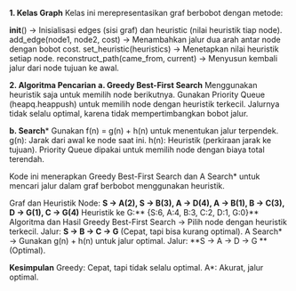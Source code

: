 **1. Kelas Graph**
Kelas ini merepresentasikan graf berbobot dengan metode:

__init__() → Inisialisasi edges (sisi graf) dan heuristic (nilai heuristik tiap node).
add_edge(node1, node2, cost) → Menambahkan jalur dua arah antar node dengan bobot cost.
set_heuristic(heuristics) → Menetapkan nilai heuristik setiap node.
reconstruct_path(came_from, current) → Menyusun kembali jalur dari node tujuan ke awal.

**2. Algoritma Pencarian**
**a. Greedy Best-First Search**
Menggunakan heuristik saja untuk memilih node berikutnya.
Gunakan Priority Queue (heapq.heappush) untuk memilih node dengan heuristik terkecil.
Jalurnya tidak selalu optimal, karena tidak mempertimbangkan bobot jalur.

**b. Search***
Gunakan f(n) = g(n) + h(n) untuk menentukan jalur terpendek.
g(n): Jarak dari awal ke node saat ini.
h(n): Heuristik (perkiraan jarak ke tujuan).
Priority Queue dipakai untuk memilih node dengan biaya total terendah.

Kode ini menerapkan Greedy Best-First Search dan A Search* untuk mencari jalur dalam graf berbobot menggunakan heuristik.

Graf dan Heuristik
Node: **S → A(2), S → B(3), A → D(4), A → B(1), B → C(3), D → G(1), C → G(4)**
Heuristik ke G:** {S:6, A:4, B:3, C:2, D:1, G:0}**
Algoritma dan Hasil
Greedy Best-First Search → Pilih node dengan heuristik terkecil.
Jalur: **S → B → C → G** (Cepat, tapi bisa kurang optimal).
A Search* → Gunakan g(n) + h(n) untuk jalur optimal.
Jalur: **S → A → D → G **(Optimal).

**Kesimpulan**
Greedy: Cepat, tapi tidak selalu optimal.
A*: Akurat, jalur optimal.
